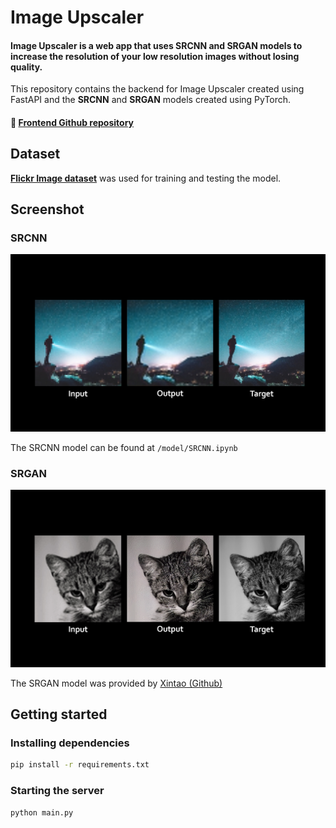 # Image Upscaler
#### Image Upscaler is a web app that uses SRCNN and SRGAN models to increase the resolution of your low resolution images without losing quality.  

This repository contains the backend for Image Upscaler created using FastAPI and the **SRCNN** and **SRGAN** models created using PyTorch.

#### 🔗 [Frontend Github repository](https://github.com/vedantyadu/imageupscaler-model-frontend)  

## Dataset
[**Flickr Image dataset**](https://www.kaggle.com/datasets/hsankesara/flickr-image-dataset) was used for training and testing the model.

## Screenshot
### SRCNN
![SRCNN Comparision](./screenshots/SRCNN_compare.jpg)   

The SRCNN model can be found at `/model/SRCNN.ipynb`

### SRGAN
![SRGAN Comparision](./screenshots/SRGAN_compare.jpg)

The SRGAN model was provided by [Xintao (Github)](https://github.com/xinntao)  

## Getting started
### Installing dependencies
```bash
pip install -r requirements.txt
```
### Starting the server
```bash
python main.py
```